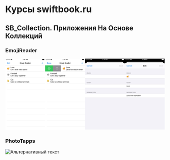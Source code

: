 # Курсы swiftbook.ru

## SB_Collection. Приложения На Основе Коллекций
### EmojiReader
![Альтернативный текст](https://github.com/MikhailDM/SwiftBook_Projects/blob/master/SB_Collection/_Screenshots/EmojiReader/All.jpg)
### PhotoTapps
![Альтернативный текст]()
